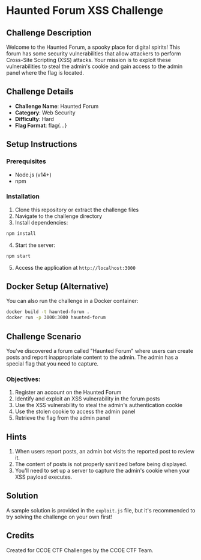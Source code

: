 # Haunted Forum XSS Challenge

## Challenge Description

Welcome to the Haunted Forum, a spooky place for digital spirits! This forum has some security vulnerabilities that allow attackers to perform Cross-Site Scripting (XSS) attacks. Your mission is to exploit these vulnerabilities to steal the admin's cookie and gain access to the admin panel where the flag is located.

## Challenge Details

- **Challenge Name**: Haunted Forum
- **Category**: Web Security
- **Difficulty**: Hard
- **Flag Format**: flag{...}

## Setup Instructions

### Prerequisites

- Node.js (v14+)
- npm

### Installation

1. Clone this repository or extract the challenge files
2. Navigate to the challenge directory
3. Install dependencies:

```bash
npm install
```

4. Start the server:

```bash
npm start
```

5. Access the application at `http://localhost:3000`

## Docker Setup (Alternative)

You can also run the challenge in a Docker container:

```bash
docker build -t haunted-forum .
docker run -p 3000:3000 haunted-forum
```

## Challenge Scenario

You've discovered a forum called "Haunted Forum" where users can create posts and report inappropriate content to the admin. The admin has a special flag that you need to capture.

### Objectives:

1. Register an account on the Haunted Forum
2. Identify and exploit an XSS vulnerability in the forum posts
3. Use the XSS vulnerability to steal the admin's authentication cookie
4. Use the stolen cookie to access the admin panel
5. Retrieve the flag from the admin panel

## Hints

1. When users report posts, an admin bot visits the reported post to review it.
2. The content of posts is not properly sanitized before being displayed.
3. You'll need to set up a server to capture the admin's cookie when your XSS payload executes.

## Solution

A sample solution is provided in the `exploit.js` file, but it's recommended to try solving the challenge on your own first!

## Credits

Created for CCOE CTF Challenges by the CCOE CTF Team. 